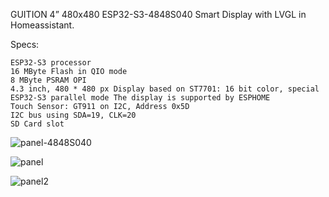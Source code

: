 GUITION 4” 480x480 ESP32-S3-4848S040 Smart Display with LVGL in Homeassistant.

Specs:

    ESP32-S3 processor
    16 MByte Flash in QIO mode
    8 MByte PSRAM OPI
    4.3 inch, 480 * 480 px Display based on ST7701: 16 bit color, special ESP32-S3 parallel mode The display is supported by ESPHOME
    Touch Sensor: GT911 on I2C, Address 0x5D
    I2C bus using SDA=19, CLK=20
    SD Card slot



![panel-4848S040](https://github.com/user-attachments/assets/6cc355af-efed-4542-a54f-03f6f845f124)


![panel](https://github.com/user-attachments/assets/f881113a-41c0-4783-b0f2-14d52c74d2b0)


![panel2](https://github.com/user-attachments/assets/591cf6e3-5de1-4240-99ac-94cb716caeaa)
